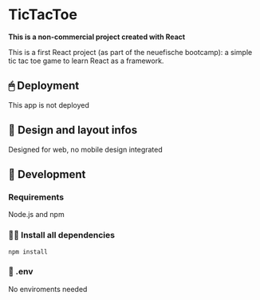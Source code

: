 # TicTacToe

**This is a non-commercial project created with React**

This is a first React project (as part of the neuefische bootcamp): a simple tic tac toe game to learn React as a framework.

## 🖱 Deployment

This app is not deployed

## 📲 Design and layout infos

Designed for web, no mobile design integrated

## 🔧 Development

### Requirements

Node.js and npm

### 👨‍💻 Install all dependencies

`npm install`

### 📜 .env

No enviroments needed
